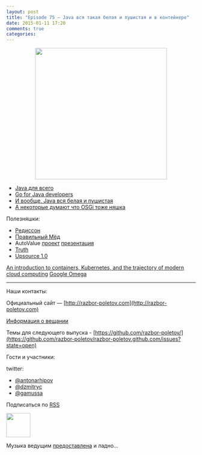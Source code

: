 ```yaml
---
layout: post
title: "Episode 75 — Java вся такая белая и пушистая и в контейнере"
date: 2015-01-11 17:20
comments: true
categories: 
---
```


<div class="separator" style="clear: both; text-align: center;">
<a href="http://razbor-poletov.com/images/razbor_75_text.jpg" imageanchor="1" style="margin-left: 1em; margin-right: 1em;"><img border="0" height="350" src="http://razbor-poletov.com/images/razbor_75_text.jpg" width="350" /></a>
</div>

* [Java для всего](http://www.teamten.com/lawrence/writings/java-for-everything.html)
* [Go for Java developers](http://vimeo.com/100899133)
* [И вообще, Java вся белая и пушистая](http://www.jamesward.com/2014/12/03/java-doesnt-suck-youre-just-using-it-wrong)
* [А некоторые думают что OSGi тоже няшка](http://paulonjava.blogspot.com/2014/12/osgi-doesnt-suck-youre-just-using-it.html)

Полезняшки:

* [Редиссон](https://github.com/mrniko/redisson)
* [Правильный Мёд](https://chrome.google.com/webstore/detail/honey/bmnlcjabgnpnenekpadlanbbkooimhnj)
* AutoValue [проект](https://github.com/google/auto/tree/master/value) [презентация](https://docs.google.com/presentation/d/14u_h-lMn7f1rXE1nDiLX0azS3IkgjGl5uxp5jGJ75RE/edit?pli=1#slide=id.g2a5e9c4a8_00)       
* [Truth](https://github.com/google/truth)
* [Upsource 1.0](http://blog.jetbrains.com/upsource/2014/12/09/jetbrains-upsource-1-0-is-released-available-for-purchase/)

[An introduction to containers, Kubernetes, and the trajectory of modern cloud computing](http://googlecloudplatform.blogspot.com/2015/01/in-coming-weeks-we-will-be-publishing.html)
[Google Omega](http://research.google.com/pubs/pub41684.html)

---

Наши контакты:

Официальный сайт — [http://razbor-poletov.com](http://razbor-poletov.com)

[Информация о вещании](http://razbor-poletov.com/broadcast.html)

Темы для следующего выпуска - [https://github.com/razbor-poletov/](https://github.com/razbor-poletov/razbor-poletov.github.com/issues?state=open)

Гости и участники:

twitter: 

 * [@antonarhipov](https://twitter.com/#!/antonarhipov)
 * [@dzmitryc ](https://twitter.com/#!/dzmitryc)
 * [@gamussa](https://twitter.com/#!/gamussa)
 
<!-- player goes here-->

<audio preload="none">
   <source src="http://traffic.libsyn.com/razborpoletov/razbor_75.mp3" type="audio/mp3" />
   Your browser does not support the audio tag.
</audio>

Подписаться по [RSS](http://feeds.feedburner.com/razbor-podcast)

<!-- episode file link goes here-->
<a href="http://traffic.libsyn.com/razborpoletov/razbor_75.mp3" imageanchor="1" style="clear: left; margin-bottom: 1em; margin-left: auto; margin-right: 2em;"><img border="0" height="64" src="http://2.bp.blogspot.com/-qkfh8Q--dks/T0gixAMzuII/AAAAAAAAHD0/O5LbF3vvBNQ/s200/1330127522_mp3.png" width="64" /></a>

Музыка ведущим [предоставлена](http://www.audiobank.fm/single-music/27/111/More-And-Less/) и ладно...
